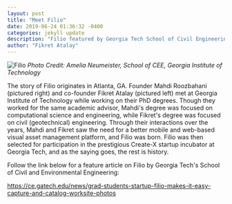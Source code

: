 ```yaml
---
layout: post
title: "Meet Filio"
date: 2019-06-24 01:36:32 -0400
categories: jekyll update
description: "Filio featured by Georgia Tech School of Civil Engineering"
author: "Fikret Atalay"
---
```


![Filio](https://www.dropbox.com/s/lny297c4b34myau/Filio-Atalay-Fikret-Roozbahani-Mahdi-Working-at-Computer-By-Amelia-Neumeister-h.jpg?raw=1)
*Photo Credit: Amelia Neumeister, School of CEE, Georgia Institute of Technology*

The story of Filio originates in Atlanta, GA. Founder Mahdi Roozbahani (pictured right) and co-founder Fikret Atalay (pictured left) met at Georgia Institute of Technology while working on their PhD degrees. Though they worked for the same academic advisor, Mahdi's degree was focused on computational science and engineering, while Fikret's degree was focused on civil (geotechnical) engineering. Through their interactions over the years, Mahdi and Fikret saw the need for a better mobile and web-based visual asset management platform, and Filio was born. Filio was then  selected for participation in the prestigious Create-X startup incubator at Georgia Tech, and as the saying goes, the rest is history.

Follow the link below for a feature article on Filio by Georgia Tech's School of Civil and Environmental Engineering:

<https://ce.gatech.edu/news/grad-students-startup-filio-makes-it-easy-capture-and-catalog-worksite-photos>

